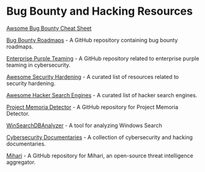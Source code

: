 # Bug Bounty and Hacking Resources
[Awsome Bug Bounty Cheat Sheet](https://github.com/EdOverflow/bugbounty-cheatsheet)

[Bug Bounty Roadmaps](https://github.com/1ndianl33t/Bug-Bounty-Roadmaps) - A GitHub repository containing bug bounty roadmaps.

[Enterprise Purple Teaming](https://github.com/ch33r10/EnterprisePurpleTeaming) - A GitHub repository related to enterprise purple teaming in cybersecurity.

[Awesome Security Hardening](https://github.com/decalage2/awesome-security-hardening) - A curated list of resources related to security hardening.

[Awesome Hacker Search Engines](https://github.com/edoardottt/awesome-hacker-search-engines) - A curated list of hacker search engines.

[Project Memoria Detector](https://github.com/Forescout/project-memoria-detector) - A GitHub repository for Project Memoria Detector.

[WinSearchDBAnalyzer](https://github.com/moaistory/WinSearchDBAnalyzer) - A tool for analyzing Windows Search

[Cybersecurity Documentaries](https://github.com/Nickyie/Cybersecurity-Resources/blob/main/Cybersecurity%20%26%20Hacking%20Documentaries/Cybersec%20%26%20Hacking%20Documentaries.md) - A collection of cybersecurity and hacking documentaries.

[Mihari](https://github.com/ninoseki/mihari) - A GitHub repository for Mihari, an open-source threat intelligence aggregator.
